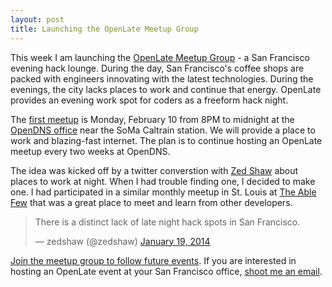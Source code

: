 ```yaml
---
layout: post
title: Launching the OpenLate Meetup Group
---
```


This week I am launching the [OpenLate Meetup Group](http://meetup.com/openlate) - a San Francisco evening hack lounge. During the day, San Francisco's coffee shops are packed with engineers innovating with the latest technologies. During the evenings, the city lacks places to work and continue that energy. OpenLate provides an evening work spot for coders as a freeform hack night. 

The [first meetup](http://www.meetup.com/OpenLate/events/162946472/) is Monday, February 10 from 8PM to midnight at the [OpenDNS office](http://www.opendns.com/about/contact/) near the SoMa Caltrain station. We will provide a place to work and blazing-fast internet. The plan is to continue hosting an OpenLate meetup every two weeks at OpenDNS. 

The idea was kicked off by a twitter converstion with [Zed Shaw](http://zedshaw.com/#/start) about places to work at night. When I had trouble finding one, I decided to make one. I had participated in a similar monthly meetup in St. Louis at [The Able Few](http://theablefew.com) that was a great place to meet and learn from other developers. 

<blockquote class="twitter-tweet" lang="en"><p>There is a distinct lack of late night hack spots in San Francisco.</p>&mdash; zedshaw (@zedshaw) <a href="https://twitter.com/zedshaw/statuses/424736720995639296">January 19, 2014</a></blockquote>
<script async src="//platform.twitter.com/widgets.js" charset="utf-8"></script>

[Join the meetup group to follow future events](http://meetup.com/openlate). If you are interested in hosting an OpenLate event at your San Francisco office, [shoot me an email](mailto:mail@philipithomas.com).



